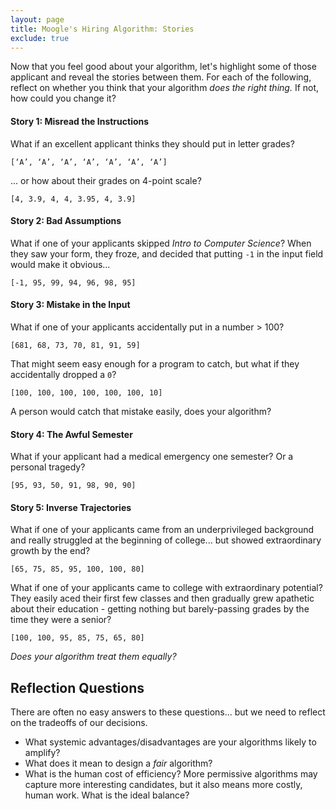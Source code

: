 ```yaml
---
layout: page
title: Moogle's Hiring Algorithm: Stories
exclude: true
---
```


Now that you feel good about your algorithm, let's highlight some of those applicant and reveal the stories between them. For each of the following, reflect on whether you think that your algorithm _does the right thing._ If not, how could you change it?

#### **Story 1:** Misread the Instructions
What if an excellent applicant thinks they should put in letter grades?

`[‘A’, ‘A’, ‘A’, ‘A’, ‘A’, ‘A’, ‘A’]`

... or how about their grades on 4-point scale?

`[4, 3.9, 4, 4, 3.95, 4, 3.9]`

#### **Story 2:** Bad Assumptions
What if one of your applicants skipped _Intro to Computer Science_? When they saw your form, they froze, and decided that putting `-1` in the input field would make it obvious...

`[-1, 95, 99, 94, 96, 98, 95]`


#### **Story 3:** Mistake in the Input
What if one of your applicants accidentally put in a number > 100?

`[681, 68, 73, 70, 81, 91, 59]`

That might seem easy enough for a program to catch, but what if they accidentally dropped a `0`?

`[100, 100, 100, 100, 100, 100, 10]`

A person would catch that mistake easily, does your algorithm?


#### **Story 4:** The Awful Semester
What if your applicant had a medical emergency one semester? Or a personal tragedy?

`[95, 93, 50, 91, 98, 90, 90]`


#### **Story 5:** Inverse Trajectories
What if one of your applicants came from an underprivileged background and really struggled at the beginning of college... but showed extraordinary growth by the end?

`[65, 75, 85, 95, 100, 100, 80]`

What if one of your applicants came to college with extraordinary potential? They easily aced their first few classes and then gradually grew apathetic about their education - getting nothing but barely-passing grades by the time they were a senior?

`[100, 100, 95, 85, 75, 65, 80]`

_Does your algorithm treat them equally?_

## Reflection Questions
There are often no easy answers to these questions... but we need to reflect on the tradeoffs of our decisions.

- What systemic advantages/disadvantages are your algorithms likely to amplify?
- What does it mean to design a _fair_ algorithm?
- What is the human cost of efficiency? More permissive algorithms may capture more interesting candidates, but it also means more costly, human work. What is the ideal balance?
